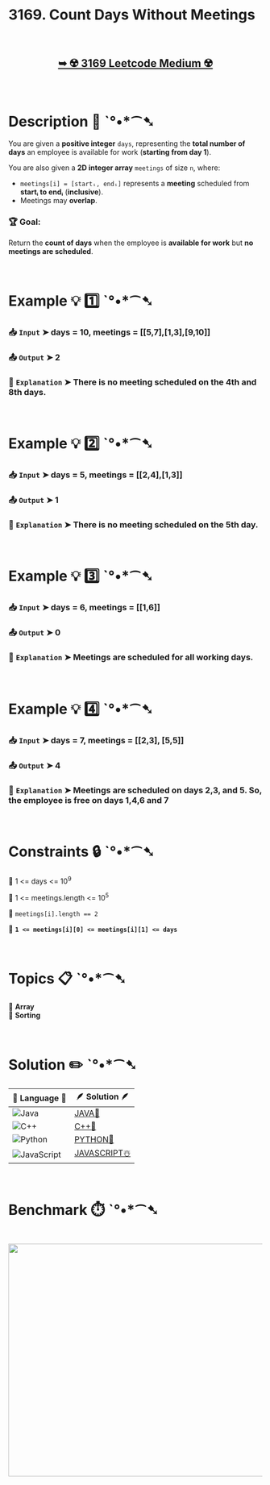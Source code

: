 # 3169. Count Days Without Meetings

</br>

<h2 align="center"> 

<a href="https://leetcode.com/problems/count-days-without-meetings/description/?envType=daily-question&envId=2025-03-24"><strong>➥ ☢️ 3169 Leetcode Medium ☢️ </strong></a>
</h2>

</br>

# Description 📜 ˋ°•*⁀➷

You are given a **positive integer** `days`, representing the **total number of days** an employee is available for work (**starting from day 1**).  

You are also given a **2D integer array** `meetings` of size `n`, where:  
- `meetings[i] = [startᵢ, endᵢ]` represents a **meeting** scheduled from **startᵢ to endᵢ** (**inclusive**).  
- Meetings may **overlap**.

### 🏆 Goal:  
Return the **count of days** when the employee is **available for work** but **no meetings are scheduled**.

</br>

# Example 💡 1️⃣ ˋ°•*⁀➷

  ### 📥 `Input`  ➤ days = 10, meetings = [[5,7],[1,3],[9,10]]

  ### 📤 `Output`  ➤ 2

  ### 🔦 `Explanation`  ➤ There is no meeting scheduled on the 4th and 8th days.

</br>

# Example 💡 2️⃣ ˋ°•*⁀➷

  ### 📥 `Input` ➤ days = 5, meetings = [[2,4],[1,3]]

  ### 📤 `Output`  ➤ 1

  ### 🔦 `Explanation` ➤ There is no meeting scheduled on the 5th day.

</br>

# Example 💡 3️⃣ ˋ°•*⁀➷

  ### 📥 `Input` ➤ days = 6, meetings = [[1,6]]

  ### 📤 `Output`  ➤ 0

  ### 🔦 `Explanation`  ➤ Meetings are scheduled for all working days.

</br>

# Example 💡 4️⃣ ˋ°•*⁀➷

  ### 📥 `Input` ➤ days = 7, meetings = [[2,3], [5,5]]

  ### 📤 `Output`  ➤ 4

  ### 🔦 `Explanation`  ➤ Meetings are scheduled on days 2,3, and 5. So, the employee is free on days 1,4,6 and 7

</br>

# Constraints 🔒 ˋ°•*⁀➷

🔹 1 <= days <= 10<sup>9</sup> </br>

🔹 1 <= meetings.length <= 10<sup>5</sup> </br>

🔹 `meetings[i].length == 2` </br>

🔹 **`1 <= meetings[i][0] <= meetings[i][1] <= days`** </br>

</br>

# Topics 📋 ˋ°•*⁀➷

🔸 **Array**  </br>
🔸 **Sorting**  </br>

</br>

# Solution ✏️ ˋ°•*⁀➷

| 📒 Language 📒  | 🪶 Solution 🪶 |
| ------------- | ------------- |
|  ![Java](https://img.shields.io/badge/java-%23ED8B00.svg?style=for-the-badge&logo=openjdk&logoColor=white)  | [JAVA🍁](https://github.com/Prakhar-002/LEETCODE/blob/main/%F0%9F%8D%84%20Daily%20Challenge%202025%20%F0%9F%8D%B3/%F0%9F%94%AC%20Examine%20Thoroughly%20%F0%9F%A7%AC/03%20Mar%20%F0%9F%8C%BC/24%20-%2003%20-%202025%20---%203169.%20Count%20Days%20Without%20Meetings%20%E2%98%83%EF%B8%8F%20%F0%9F%8D%81%20%F0%9F%8D%B0%20%F0%9F%8E%B2/%F0%9F%8D%81JAVA%20-%203169.%20Count%20Days%20Without%20Meetings.java) |
|  ![C++](https://img.shields.io/badge/c++-%2300599C.svg?style=for-the-badge&logo=c%2B%2B&logoColor=white)  | [C++🎲](https://github.com/Prakhar-002/LEETCODE/blob/main/%F0%9F%8D%84%20Daily%20Challenge%202025%20%F0%9F%8D%B3/%F0%9F%94%AC%20Examine%20Thoroughly%20%F0%9F%A7%AC/03%20Mar%20%F0%9F%8C%BC/24%20-%2003%20-%202025%20---%203169.%20Count%20Days%20Without%20Meetings%20%E2%98%83%EF%B8%8F%20%F0%9F%8D%81%20%F0%9F%8D%B0%20%F0%9F%8E%B2/%F0%9F%8E%B2CPP%20-%203169.%20Count%20Days%20Without%20Meetings.cpp)  |
|  ![Python](https://img.shields.io/badge/python-3670A0?style=for-the-badge&logo=python&logoColor=ffdd54)    | [PYTHON🍰](https://github.com/Prakhar-002/LEETCODE/blob/main/%F0%9F%8D%84%20Daily%20Challenge%202025%20%F0%9F%8D%B3/%F0%9F%94%AC%20Examine%20Thoroughly%20%F0%9F%A7%AC/03%20Mar%20%F0%9F%8C%BC/24%20-%2003%20-%202025%20---%203169.%20Count%20Days%20Without%20Meetings%20%E2%98%83%EF%B8%8F%20%F0%9F%8D%81%20%F0%9F%8D%B0%20%F0%9F%8E%B2/%F0%9F%8D%B0PYTHON%20-%203169.%20Count%20Days%20Without%20Meetings.py) |
| ![JavaScript](https://img.shields.io/badge/javascript-%23323330.svg?style=for-the-badge&logo=javascript&logoColor=%23F7DF1E)   | [JAVASCRIPT☃️](https://github.com/Prakhar-002/LEETCODE/blob/main/%F0%9F%8D%84%20Daily%20Challenge%202025%20%F0%9F%8D%B3/%F0%9F%94%AC%20Examine%20Thoroughly%20%F0%9F%A7%AC/03%20Mar%20%F0%9F%8C%BC/24%20-%2003%20-%202025%20---%203169.%20Count%20Days%20Without%20Meetings%20%E2%98%83%EF%B8%8F%20%F0%9F%8D%81%20%F0%9F%8D%B0%20%F0%9F%8E%B2/%E2%98%83%EF%B8%8FJAVASCRIPT%20-%203169.%20Count%20Days%20Without%20Meetings.js) |

</br>

# Benchmark ⏱️ ˋ°•*⁀➷

<h1  align="center" >

<img src ="" width = "700px" height="462px" />

</h1>
